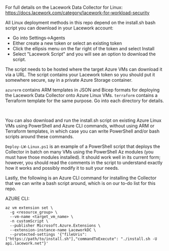For full details on the Lacework Data Collector for Linux: https://docs.lacework.com/category/lacework-for-workload-security

All Linux deployment methods in this repo depend on the install.sh bash script you can download in your Lacework account:
- Go into Settings->Agents
- Either create a new token or select an existing token
- Click the ellipsis menu on the far right of the token and select Install 
- Select "Lacework Script" and you will see an option to download the script.

The script needs to be hosted where the target Azure VMs can download it via a URL.  The script contains your Lacework token so you should put it somewhere secure, say in a private Azure Storage container.

`azurerm` contains ARM templates in JSON and Bicep formats for deploying the Lacework Data Collector onto Azure Linux VMs. `terraform` contains a Terraform template for the same purpose.  Go into each directory for details.

</br>

You can also download and run the install.sh script on existing Azure Linux VMs using PowerShell and Azure CLI commands, without using ARM or Terraform templates, in which case you can write PowerShell and/or bash scripts around these commands.

`Deploy-LW-Linux.ps1` is an example of a PowerShell script that deploys the Collector in batch on many VMs using the PowerShell Az modules (you must have those modules installed).  It should work well in its current form; however, you should read the comments in the script to understand exactly how it works and possibly modify it to suit your needs.

Lastly, the following is an Azure CLI command for installing the Collector that we can write a bash script around, which is on our to-do list for this repo.

AZURE CLI:
```
az vm extension set \
  -g <resource_group> \
  --vm-name <target_vm_name> \
  -n customScript \
  --publisher Microsoft.Azure.Extensions \
  --extension-instance-name LaceworkDC \
  --protected-settings '{"fileUris": ["https://path/to/install.sh"],"commandToExecute": "./install.sh -U api.lacework.net"}'
```

